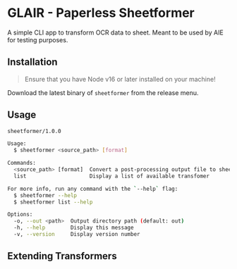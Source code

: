 # GLAIR - Paperless Sheetformer

A simple CLI app to transform OCR data to sheet. Meant to be used by AIE for testing purposes.

## Installation

> Ensure that you have Node v16 or later installed on your machine!

Download the latest binary of `sheetformer` from the release menu.

## Usage

```bash
sheetformer/1.0.0

Usage:
  $ sheetformer <source_path> [format]

Commands:
  <source_path> [format]  Convert a post-processing output file to sheet with the pre-defined format
  list                    Display a list of available transfomer

For more info, run any command with the `--help` flag:
  $ sheetformer --help
  $ sheetformer list --help

Options:
  -o, --out <path>  Output directory path (default: out)
  -h, --help        Display this message 
  -v, --version     Display version number
```

## Extending Transformers
